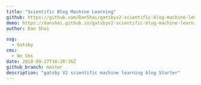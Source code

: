 ```yaml
---
title: "Scientific Blog Machine Learning"
github: https://github.com/DanShai/gatsbyv2-scientific-blog-machine-learning
demo: https://danshai.github.io/gatsbyv2-scientific-blog-machine-learning/
author: Dan Shai

ssg:
  - Gatsby
cms:
  - No Cms
date: 2018-09-27T10:20:26Z
github_branch: master
description: "gatsby V2 scientific machine learning blog Starter"
---
```

